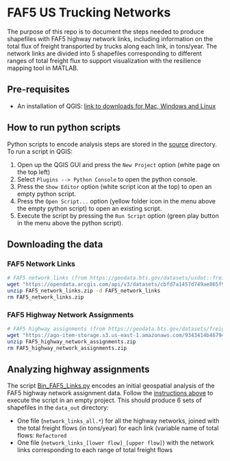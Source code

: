 # FAF5 US Trucking Networks

The purpose of this repo is to document the steps needed to produce shapefiles with FAF5 highway network links, including information on the total flux of freight transported by trucks along each link, in tons/year. The network links are divided into 5 shapefiles corresponding to different ranges of total freight flux to support visualization with the resilience mapping tool in MATLAB.

## Pre-requisites
* An installation of QGIS: [link to downloads for Mac, Windows and Linux](https://qgis.org/en/site/forusers/download.html)

## How to run python scripts
Python scripts to encode analysis steps are stored in the [source](./source) directory. To run a script in QGIS:
1. Open up the QGIS GUI and press the `New Project` option (white page on the top left)
2. Select `Plugins --> Python Console` to open the python console.
3. Press the `Show Editor` option (white script icon at the top) to open an empty python script. 
4. Press the `Open Script...` option (yellow folder icon in the menu above the empty python script) to open an existing script. 
5. Execute the script by pressing the `Run Script` option (green play button in the menu above the python script). 

## Downloading the data

### FAF5 Network Links

```bash
# FAF5 network links (from https://geodata.bts.gov/datasets/usdot::freight-analysis-framework-faf5-network-links)
wget "https://opendata.arcgis.com/api/v3/datasets/cbfd7a1457d749ae865f9212c978c645_0/downloads/data?format=shp&spatialRefId=3857&where=1%3D1" -O FAF5_network_links.zip
unzip FAF5_network_links.zip -d FAF5_network_links
rm FAF5_network_links.zip
```

### FAF5 Highway Network Assignments
```bash
# FAF5 highway assignments (from https://geodata.bts.gov/datasets/freight-analysis-framework-faf5-highway-network-assignments)
wget "https://ago-item-storage.s3.us-east-1.amazonaws.com/9343414b46794fb8be9867db2d1ccb75/FAF5_Highway_Assignment_Results.zip?X-Amz-Security-Token=IQoJb3JpZ2luX2VjEEQaCXVzLWVhc3QtMSJHMEUCIQCrLGO%2Fr8PJ8cc6BE8YSFaX2P%2BDADNbx2rW1%2FaT8vdmRQIgWAhElFIzmozsOQo8Tko1%2FJikKnI9oAJE2Ix9XYAUNUMq1QQI3f%2F%2F%2F%2F%2F%2F%2F%2F%2F%2FARAAGgw2MDQ3NTgxMDI2NjUiDMfFqnbDfa8xOds7VSqpBFhDUITvXbPjoi0ha9ITvWXqhF%2Bb191Cz9c9Fv96aF8BBU4rw0WGZOUNZrKddpZxtJQx%2Ffz6EllAAhksvmtsv9Sf%2Ba1beFEIz6rqTOwceSC71CEQUKgd5JItSUFHMAbtXJyIB9MBG0van3zGyYl5JtW60ulv3KuPpkAnG8k8RhELLPix8qtp8DW%2BxY1Dapw2rfvETVRa9dPxsi8HYFeaVEBRuUCDQuE522qnKJOZoCj01z0rAArG1q4OyEFGXOrD6WiWuLGW0EuaGmLjxK9fd05tWfn5A7Oa7Y78gQsTQs8AKqyVCjIl8aExUq%2BTjdUDrNi3qBvtb51WM%2BMKXfmka4CCMPwpIlnAgPnoIxe1k1aXZpJgzyRS7ay6kOp7DVzrY49lciBZnMdxYbjlJMyEyyxlCgvtxJudBsI%2BMpcLV6lY520k9G7fDk%2BnPBqEzpMuIND8mT3RGU6y3w9SAbL21bGWaAOfFp1QS8FXVm6SN74UAo4GR1ISxZiLjao3jo7sMfDxyfVDF8n953L9HvS8tltjtlnG4jaJI4tXfiKT7kEU4FlN%2B6jgKqE6yQJ%2FeeUsZiHlBggYBkr1ei%2By4Kyl0kTDOMDaI9LGjJs%2FCkdttTiNI7zDfFGP9MYmDSrKFG7GJyQ3oJ6SeMJ39KcIuq36boE2jHvfUruOOMJL6IQFC6ez8hpjlLTach87aEXA56JEUNMASIc4vLBgz4njE6Z4tX4xMwliujd6CE8wj%2BnZnwY6qQEvi%2FemViSkkfkN8WsJH2nnwk4ZPxSNdiRzyFbMO67BF8z9Jvx7b5IuJ7%2Bi2h4Vdxx3yfxL%2BDQ5ipnbxSEPSyvzh%2BaRf14Lh32ey33oB8dxAgl%2F2Qba68wGYiq4JE%2F%2BuZleD5aECW9UzcfUVaTJ8Nm7JNAlv9ZS%2FSB2jQp%2Fkdc%2BdbfwCMJA4r0poC6k8uSGUpBqOqiWZiY11D3xfxkBzJNF6Xj56PBsTvtY&X-Amz-Algorithm=AWS4-HMAC-SHA256&X-Amz-Date=20230222T204330Z&X-Amz-SignedHeaders=host&X-Amz-Expires=300&X-Amz-Credential=ASIAYZTTEKKESMM3W3WB%2F20230222%2Fus-east-1%2Fs3%2Faws4_request&X-Amz-Signature=cd310388a59d6ac0b48d6dc824337d152bc6e61aec0229a0e6ecabea490d8562" -O FAF5_highway_network_assignments.zip
unzip FAF5_highway_network_assignments.zip
rm FAF5_highway_network_assignments.zip
```

## Analyzing highway assignments

The script [Bin_FAF5_Links.py](./source/Bin_FAF5_Links.py) encodes an initial geospatial analysis of the FAF5 highway network assignment data. Follow the [instructions above](#how-to-run-python-scripts) to execute the script in an empty project. This should produce 6 sets of shapefiles in the `data_out` directory:
* One file (`network_links_all.*`) for all the highway networks, joined with the total freight flows (in tons/year) for each link (variable name of total flows: `Refactored`
* One file (`network_links_[lower flow]_[upper flow]`) with the network links corresponding to each range of total freight flows

